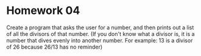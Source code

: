 # Homework 04

Create a program that asks the user for a number, and then prints out a list of
all the divisors of that number. (If you don't know what a divisor is, it is a
number that dives evenly into another number. For example: 13 is a divisor of 26
because 26/13 has no reminder)


